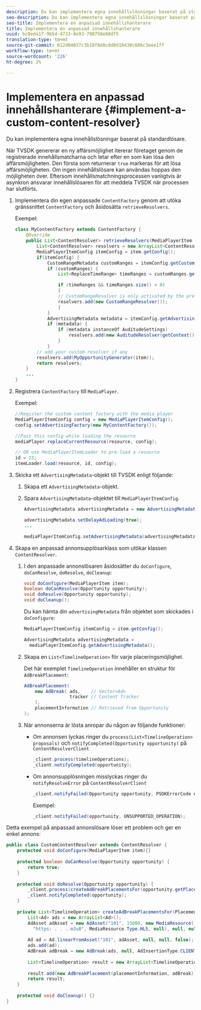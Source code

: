 ```yaml
---
description: Du kan implementera egna innehållslösningar baserat på standardlösare.
seo-description: Du kan implementera egna innehållslösningar baserat på standardlösare.
seo-title: Implementera en anpassad innehållshanterare
title: Implementera en anpassad innehållshanterare
uuid: bc0eda17-9b5d-4733-8e93-790758e68df5
translation-type: tm+mt
source-git-commit: 812d04037c3b18f8d8cdd0d18430c686c3eee1ff
workflow-type: tm+mt
source-wordcount: '226'
ht-degree: 2%

---
```



# Implementera en anpassad innehållshanterare {#implement-a-custom-content-resolver}

Du kan implementera egna innehållslösningar baserat på standardlösare.

När TVSDK genererar en ny affärsmöjlighet itererar företaget genom de registrerade innehållsmatcharna och letar efter en som kan lösa den affärsmöjligheten. Den första som returnerar `true` markeras för att lösa affärsmöjligheten. Om ingen innehållslösare kan användas hoppas den möjligheten över. Eftersom innehållsmatchningsprocessen vanligtvis är asynkron ansvarar innehållslösaren för att meddela TVSDK när processen har slutförts.

1. Implementera din egen anpassade `ContentFactory` genom att utöka gränssnittet `ContentFactory` och åsidosätta `retrieveResolvers`.

   Exempel:

   ```java
   class MyContentFactory extends ContentFactory { 
       @Override 
       public List<ContentResolver> retrieveResolvers(MediaPlayerItem item) { 
           List<ContentResolver> resolvers = new ArrayList<ContentResolver>(); 
           MediaPlayerItemConfig itemConfig = item.getConfig(); 
           if(itemConfig) { 
               CustomRangeMetadata customRanges = itemConfig.getCustomRangeMetadata(); 
               if (customRanges) { 
                   List<ReplaceTimeRange> timeRanges = customRanges.getTimeRangeList(); 
   
                   if (timeRanges && timeRanges.size() > 0) 
                   { 
                   // CustomRangeResolver is only activated by the presence of CustomRanges in configuration 
                   resolvers.add(new CustomRangeResolver()); 
                   } 
               } 
               AdvertisingMetadata metadata = itemConfig.getAdvertisingMetadata(); 
               if (metadata) { 
                   if (metadata instanceOf AuditudeSettings)  
                       resolvers.add(new AuditudeResolver(getContext());    
                   } 
               } 
           // add your custom resolver if any 
           resolvers.add(MyOpportunityGenerator(item)); 
           return resolvers; 
       } 
       ... 
   } 
   ```

1. Registrera `ContentFactory` till `MediaPlayer`.

   Exempel:

   ```java
   //Register the custom content factory with the media player 
   MediaPlayerItemConfig config = new MediaPlayerItemConfig(); 
   config.setAdvertisingFactory(new MyContentFactory()); 
   
   //Pass this config while loading the resource 
   mediaPlayer.replaceCurrentResource(resource, config); 
   
   // OR use MediaPlayerItemLoader to pre-load a resource 
   id = 23; 
   itemLoader.load(resource, id, config);
   ```

1. Skicka ett `AdvertisingMetadata`-objekt till TVSDK enligt följande:
   1. Skapa ett `AdvertisingMetadata`-objekt.
   1. Spara `AdvertisingMetadata`-objektet till `MediaPlayerItemConfig`.

      ```java
      AdvertisingMetadata advertisingMetadata = new AdvertisingMetadata(); 
      
      advertisingMetadata.setDelayAdLoading(true); 
      ... 
      
      mediaPlayerItemConfig.setAdvertisingMetadata(advertisingMetadata); 
      ```

1. Skapa en anpassad annonsupplösarklass som utökar klassen `ContentResolver`.
   1. I den anpassade annonslösaren åsidosätter du `doConfigure`, `doCanResolve`, `doResolve`, `doCleanup`:

      ```java
      void doConfigure(MediaPlayerItem item); 
      boolean doCanResolve(Opportunity opportunity); 
      void doResolve(Opportunity opportunity); 
      void doCleanup();
      ```

      Du kan hämta din `advertisingMetadata` från objektet som skickades i `doConfigure`:

      ```java
      MediaPlayerItemConfig itemConfig = item.getConfig(); 
      
      AdvertisingMetadata advertisingMetadata =  
        mediaPlayerItemConfig.getAdvertisingMetadata(); 
      ```

   1. Skapa en `List<TimelineOperation>` för varje placeringsmöjlighet.

      Det här exemplet `TimelineOperation` innehåller en struktur för `AdBreakPlacement`:

      ```java
      AdBreakPlacement( 
          new AdBreak( ads,    // Vector<Ad> 
                       tracker // Content Tracker 
          ), 
          placementInformation // Retrieved from Opportunity 
      ); 
      ```

   1. När annonserna är lösta anropar du någon av följande funktioner:

      * Om annonsen lyckas ringer du `process(List<TimelineOperation> proposals)` och `notifyCompleted(Opportunity opportunity)` på `ContentResolverClient`

         ```java
         _client.process(timelineOperations); 
         _client.notifyCompleted(opportunity); 
         ```

      * Om annonsupplösningen misslyckas ringer du `notifyResolveError` på `ContentResolverClient`

         ```java
         _client.notifyFailed(Opportunity opportunity, PSDKErrorCode error);
         ```

         Exempel:

         ```java
         _client.notifyFailed(opportunity, UNSUPPORTED_OPERATION);
         ```

<!--<a id="example_463B718749504A978F0B887786844C39"></a>-->

Detta exempel på anpassad annonslösare löser ett problem och ger en enkel annons:

```java
public class CustomContentResolver extends ContentResolver { 
    protected void doConfigure(MediaPlayerItem item){} 
 
    protected boolean doCanResolve(Opportunity opportunity) {  
        return true;  
    } 
 
    protected void doResolve(Opportunity opportunity) { 
        _client.process(createAdBreakPlacementsFor(opportunity.getPlacement())); 
        _client.notifyCompleted(opportunity); 
    } 
 
    private List<TimelineOperation> createAdBreakPlacementsFor(Placement placementInformation) { 
        List<Ad> ads = new ArrayList<Ad>(); 
        AdAsset adAsset = new AdAsset("101", 15000, new MediaResource( 
          "https: . . ..m3u8", MediaResource.Type.HLS, null), null, null); 
 
        Ad ad = Ad.linearFromAsset("101", adAsset, null, null, false); 
        ads.add(ad); 
        AdBreak adBreak = new AdBreak(ads, null, AdInsertionType.CLIENT_INSERTED); 
 
        List<TimelineOperation> result = new ArrayList<TimelineOperation>(); 
 
        result.add(new AdBreakPlacement(placementInformation, adBreak)); 
        return result; 
    } 
 
    protected void doCleanup() {} 
} 
```

